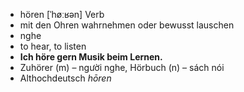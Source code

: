 - hören	[ˈhøːʁən]	Verb	
- mit den Ohren wahrnehmen oder bewusst lauschen
- nghe
- to hear, to listen
- **Ich höre gern Musik beim Lernen.**
- Zuhörer (m) – người nghe, Hörbuch (n) – sách nói	
- Althochdeutsch *hōren*